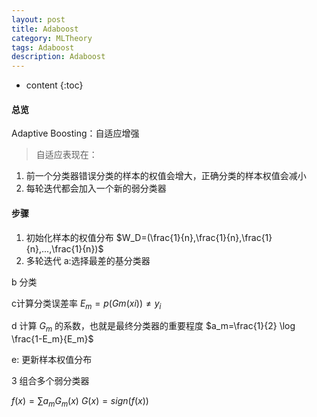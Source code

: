 ```yaml
---
layout: post
title: Adaboost 
category: MLTheory
tags: Adaboost
description: Adaboost
---
```

* content
{:toc}


#### 总览
Adaptive Boosting：自适应增强
>自适应表现在：
1. 前一个分类器错误分类的样本的权值会增大，正确分类的样本权值会减小
2. 每轮迭代都会加入一个新的弱分类器



#### 步骤
1. 初始化样本的权值分布 $W_D=(\frac{1}{n},\frac{1}{n},\frac{1}{n},...,\frac{1}{n})$ 
2. 多轮迭代
a:选择最差的基分类器  

b 分类  

c计算分类误差率  $E_m=p(Gm(xi))\neq y_i$

d 计算 $G_m$ 的系数，也就是最终分类器的重要程度 $a_m=\frac{1}{2} \log \frac{1-E_m}{E_m}$

e: 更新样本权值分布

3 组合多个弱分类器

$f(x)=\sum a_m G_m(x)$
$G(x)=sign(f(x))$